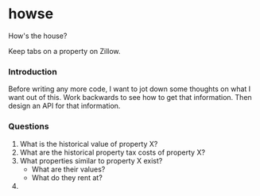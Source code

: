 # howse
How's the house?

Keep tabs on a property on Zillow.


### Introduction

Before writing any more code, I want to jot down some thoughts on what I want out of this. 
Work backwards to see how to get that information. Then design an API for that information.


### Questions

1. What is the historical value of property X?
2. What are the historical property tax costs of property X?
3. What properties similar to property X exist? 
    - What are their values?
    - What do they rent at? 
4. 